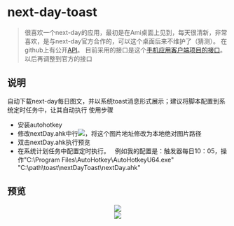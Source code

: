 # next-day-toast
> 很喜欢一个next-day的应用，最初是在Ami桌面上见到，每天很清新，非常喜欢，是与next-day官方合作的，可以这个桌面后来不维护了（猜测）。 在github上有公开[API](https://github.com/NXMIX/nextday-public-api)。 目前采用的接口是这个[手机应用客户端项目的接口](https://github.com/sanddudu/nextday-desktop)。 以后再调整到官方的接口

## 说明
自动下载next-day每日图文，并以系统toast消息形式展示；建议将脚本配置到系统定时任务中，让其自动执行
使用步骤
* 安装autohotkey
* 修改nextDay.ahk中行<image placement="appLogoOverride" src="C:/path/toast/task/milk.png" />，将这个图片地址修改为本地绝对图片路径
* 双击nextDay.ahk执行预览
* 在系统计划任务中配置定时执行。
   例如我的配置是：触发器每日10：05，操作"C:\Program Files\AutoHotkey\AutoHotkeyU64.exe" "C:\path\toast\nextDayToast\nextDay.ahk"

## 预览
<div align=center><img src="https://github.com/bjc5233/next-day-toast/raw/master/resources/nextDay20170706.png"/></div>
<div align=center><img src="https://github.com/bjc5233/next-day-toast/raw/master/resources/nextDay20170704.png"/></div>



